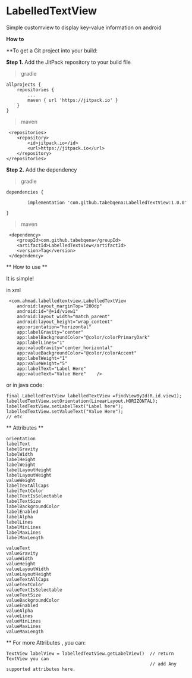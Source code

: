 # LabelledTextView
Simple customview to display key-value information on android

**How to**

**To get a Git project into your build:

**Step 1.** Add the JitPack repository to your build file


> gradle
      
	allprojects {
		repositories {
			...
			maven { url 'https://jitpack.io' }
		}
	}
> maven
    
     <repositories>
		<repository>
		    <id>jitpack.io</id>
		    <url>https://jitpack.io</url>
		</repository>
	</repositories>
	
**Step 2.** Add the dependency
>gradle

	dependencies {
	
	        implementation 'com.github.tabebqena:LabelledTextView:1.0.0'
	
	}

> maven

 	 <dependency>
	    <groupId>com.github.tabebqena</groupId>
	    <artifactId>LabelledTextView</artifactId>
	    <version>Tag</version>
	 </dependency>


** How to use **

It is simple!  

in xml

     <com.ahmad.labelledtextview.LabelledTextView
        android:layout_marginTop="200dp"
        android:id="@+id/view1"
        android:layout_width="match_parent"
        android:layout_height="wrap_content"
        app:orientation="horizontal"
        app:labelGravity="center"
        app:labelBackgroundColor="@color/colorPrimaryDark"
        app:labelLines="1"
        app:valueGravity="center_horizontal"
        app:valueBackgroundColor="@color/colorAccent"
        app:labelWeight="1"
        app:valueWeight="5"
        app:labelText="Label Here"
        app:valueText="Value Here"    />
</LinearLayout>

or in java code:
    
    final LabelledTextView labelledTextView =findViewById(R.id.view1);
    labelledTextView.setOrientation(LinearLayout.HORIZONTAL);
    labelledTextView.setLabelText("Label here");
    labelledTextView.setValueText("Value Here");
    // etc

** Attributes **

    orientation
    labelText
    labelGravity
    labelWidth
    labelHeight
    labelWeight
    labelLayoutHeight
    labelLayoutWeight
    valueWeight
    labelTextAllCaps
    labelTextColor
    labelTextIsSelectable
    labelTextSize
    labelBackgroundColor
    labelEnabled
    labelAlpha
    labelLines
    labelMinLines
    labelMaxLines
    labelMaxLength
    
    valueText
    valueGravity
    valueWidth
    valueHeight
    valueLayoutWidth
    valueLayoutHeight
    valueTextAllCaps
    valueTextColor
    valueTextIsSelectable
    valueTextSize
    valueBackgroundColor
    valueEnabled
    valueAlpha
    valueLines
    valueMinLines
    valueMaxLines
    valueMaxLength
    


** For more Attributes , you can:

    TextView labelView = labelledTextView.getLabelView()  // return TextView you can
                                                          // add Any supported attributes here. 
        
